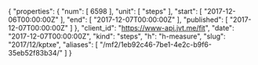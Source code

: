 {
  "properties": {
    "num": [
      6598
    ],
    "unit": [
      "steps"
    ],
    "start": [
      "2017-12-06T00:00:00Z"
    ],
    "end": [
      "2017-12-07T00:00:00Z"
    ],
    "published": [
      "2017-12-07T00:00:00Z"
    ]
  },
  "client_id": "https://www-api.jvt.me/fit",
  "date": "2017-12-07T00:00:00Z",
  "kind": "steps",
  "h": "h-measure",
  "slug": "2017/12/kptxe",
  "aliases": [
    "/mf2/1eb92c46-7be1-4e2c-b9f6-35eb52f83b34/"
  ]
}
